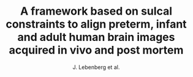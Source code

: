 ---
cat: gaia
subcat: ginkgo
bestof: false
author: J. Lebenberg et al.
title: A framework based on sulcal constraints to align preterm, infant and adult human brain images acquired in vivo and post mortem
journal: Brain Structure and Function
year: 2018
type: article
url: https -//doi.org/10.1007/s00429-018-1735-9
doi: 10.1007/s00429-018-1735-9
---